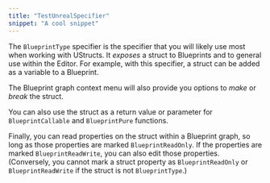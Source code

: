 ```yaml
---
title: "TestUnrealSpecifier"
snippet: "A cool snippet"
---
```


The `BlueprintType` specifier is the specifier that you will likely use most when working with UStructs. It *exposes* a struct to Blueprints and to general use within the Editor. For example, with this specifier, a struct can be added as a variable to a Blueprint.

The Blueprint graph context menu will also provide you options to *make* or *break* the struct.

You can also use the struct as a return value or parameter for `BlueprintCallable` and `BlueprintPure` functions.

Finally, you can read properties on the struct within a Blueprint graph, so long as those properties are marked `BlueprintReadOnly`. If the properties are marked `BlueprintReadWrite`, you can also edit those properties. (Conversely, you cannot mark a struct property as `BlueprintReadOnly` or `BlueprintReadWrite` if the struct is not `BlueprintType`.)
